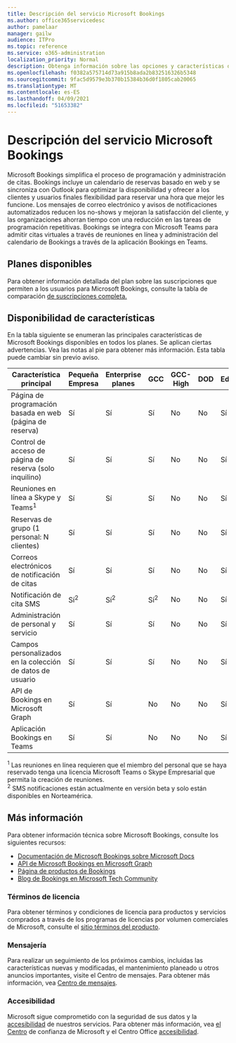 ```yaml
---
title: Descripción del servicio Microsoft Bookings
ms.author: office365servicedesc
author: pamelaar
manager: gailw
audience: ITPro
ms.topic: reference
ms.service: o365-administration
localization_priority: Normal
description: Obtenga información sobre las opciones y características del plan disponibles en Microsoft Bookings.
ms.openlocfilehash: f0382a575714d73a915b8ada2b832516326b5348
ms.sourcegitcommit: 9fac5d9579e3b370b15384b36d0f1805cab20065
ms.translationtype: MT
ms.contentlocale: es-ES
ms.lasthandoff: 04/09/2021
ms.locfileid: "51653382"
---
```

# <a name="microsoft-bookings-service-description"></a>Descripción del servicio Microsoft Bookings

Microsoft Bookings simplifica el proceso de programación y administración de citas. Bookings incluye un calendario de reservas basado en web y se sincroniza con Outlook para optimizar la disponibilidad y ofrecer a los clientes y usuarios finales flexibilidad para reservar una hora que mejor les funcione. Los mensajes de correo electrónico y avisos de notificaciones automatizados reducen los no-shows y mejoran la satisfacción del cliente, y las organizaciones ahorran tiempo con una reducción en las tareas de programación repetitivas. Bookings se integra con Microsoft Teams para admitir citas virtuales a través de reuniones en línea y administración del calendario de Bookings a través de la aplicación Bookings en Teams.

## <a name="available-plans"></a>Planes disponibles

Para obtener información detallada del plan sobre las suscripciones que permiten a los usuarios para Microsoft Bookings, consulte la tabla de comparación [de suscripciones completa.](https://go.microsoft.com/fwlink/?linkid=2139145)

## <a name="feature-availability"></a>Disponibilidad de características

En la tabla siguiente se enumeran las principales características de Microsoft Bookings disponibles en todos los planes. Se aplican ciertas advertencias. Vea las notas al pie para obtener más información. Esta tabla puede cambiar sin previo aviso.

| Característica principal | Pequeña Empresa | Enterprise planes | GCC | GCC-High | DOD | Educación |
| --- | --- | --- | --- | --- | --- | --- |
| Página de programación basada en web (página de reserva) | Sí | Sí | Sí | No | No | Sí |
| Control de acceso de página de reserva (solo inquilino) | Sí | Sí | Sí | No | No | Sí |
| Reuniones en línea a Skype y Teams<sup>1</sup> <br/> | Sí | Sí | Sí | No | No | Sí |
| Reservas de grupo (1 personal: N clientes) | Sí | Sí | Sí | No | No | Sí |
| Correos electrónicos de notificación de citas | Sí | Sí | Sí | No | No | Sí |
| Notificación de cita SMS | Sí<sup>2</sup> <br/> | Sí<sup>2</sup> <br/> | Sí<sup>2</sup> <br/> | No | No | Sí |
| Administración de personal y servicio | Sí | Sí | Sí | No | No | Sí |
| Campos personalizados en la colección de datos de usuario | Sí | Sí | Sí | No | No | Sí |
| API de Bookings en Microsoft Graph | Sí | Sí | No | No | No | Sí |
| Aplicación Bookings en Teams | Sí | Sí | No | No | No | Sí |

<sup>1</sup> Las reuniones en línea requieren que el miembro del personal que se haya reservado tenga una licencia Microsoft Teams o Skype Empresarial que permita la creación de reuniones.
<br/><sup>2</sup> SMS notificaciones están actualmente en versión beta y solo están disponibles en Norteamérica.

## <a name="learn-more"></a>Más información

Para obtener información técnica sobre Microsoft Bookings, consulte los siguientes recursos:

- [Documentación de Microsoft Bookings sobre Microsoft Docs](/microsoft-365/bookings/bookings-overview?view=o365-worldwide)
- [API de Microsoft Bookings en Microsoft Graph](/graph/api/resources/booking-api-overview?view=graph-rest-beta)
- [Página de productos de Bookings](https://www.microsoft.com/microsoft-365/business/scheduling-and-booking-app)
- [Blog de Bookings en Microsoft Tech Community](https://techcommunity.microsoft.com/t5/microsoft-bookings-blog/bg-p/Office365BusinessAppsBlog)

### <a name="licensing-terms"></a>Términos de licencia

Para obtener términos y condiciones de licencia para productos y servicios comprados a través de los programas de licencias por volumen comerciales de Microsoft, consulte el [sitio términos del producto](https://www.microsoft.com/microsoft-365).

### <a name="messaging"></a>Mensajería 

Para realizar un seguimiento de los próximos cambios, incluidas las características nuevas y modificadas, el mantenimiento planeado u otros anuncios importantes, visite el Centro de mensajes. Para obtener más información, vea [Centro de mensajes](/microsoft-365/admin/manage/message-center).

### <a name="accessibility"></a>Accesibilidad

Microsoft sigue comprometido con la seguridad de sus datos y la [accesibilidad](https://www.microsoft.com/trust-center/compliance/accessibility) de nuestros servicios. Para obtener más información, vea [el Centro](https://www.microsoft.com/trust-center) de confianza de Microsoft y el Centro Office [accesibilidad](https://support.office.com/article/ecab0fcf-d143-4fe8-a2ff-6cd596bddc6d).